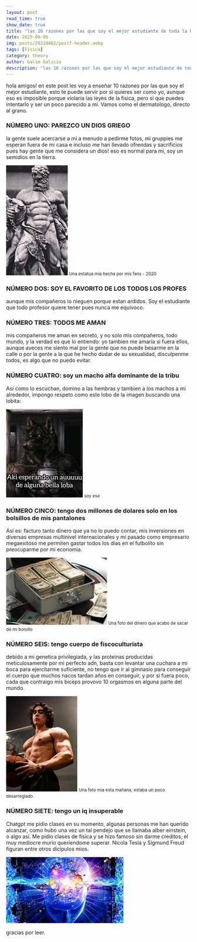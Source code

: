 ```yaml
---
layout: post
read_time: true
show_date: true
title: "las 10 razones por las que soy el mejor estudiante de toda la UNAQ"
date: 2025-06-06
img: posts/20210402/post7-header.webp
tags: [Física]
category: theory
author: Galim Galicia
description: "las 10 razones por las que soy el mejor estudiante de toda la UNAQ"
---
```

hola amigos! en este post les voy a enseñar 10 razones por las que soy el mejor estudiante, esto te puede servir por si quieres ser como yo, aunque eso es imposible porque violaria las leyes de la fisica, pero sí que puedes intentarlo y ser un poco parecido a mí. Vamos como el dermatologo, directo al grano.




<h3>NÚMERO UNO: PAREZCO UN DIOS GRIEGO</h3>

la gente suele acercarse a mi a menudo a pedirme fotos, mi gruppies me esperan fuera de mi casa e incluso me han llevado ofrendas y sacrificios pues hay gente que me considera un dios! eso es normal para mi, soy un semidios en la tierra.

![una estatua mia hecha por mis fans](./assets/img/posts/20250709/diosgriegoquecabron.jpg)
<small>Una estatua mia hecha por mis fans - 2020</small>

<h3>NÚMERO DOS: SOY EL FAVORITO DE LOS TODOS LOS PROFES</h3>
aunque mis compañeros lo nieguen porque estan ardidos. Soy el estudiante que todo profesor quiere tener pues nunca me equivoco.


<h3>NÚMERO TRES: TODOS ME AMAN</h3>
mis compañeros me aman en secreto, y no solo mis compañeros, todo mundo, y la verdad es que lo entiendo: yo tambien me amaria si fuera ellos, aunque aveces me siento mal por la gente que no puede besarme en la calle o por la gente a la que he hecho dudar de su sexualidad, disculpenme todos, es algo que no puedo evitar.


<h3>NÚMERO CUATRO: soy un macho alfa dominante  de la tribu</h3>
Así como lo escuchan, domino a las hembras y tambien a los machos a mi alrededor, impongo respeto como este lobo de la imagen buscando una lobita:


![yo](./assets/img/posts/20250709/lobo.jpg)
<small>soy ese</small>

<h3>NÚMERO CINCO: tengo dos millones de dolares solo en los bolsillos de mis pantalones</h3>
Así es: facturo tanto dinero que ya no lo puedo contar, mis inversiones en diversas empresas multinivel internacionales y mi pasado como empresario megaexitoso me permiten gastar todos los dias en el futbolito sin preocuparme por mi economia.

![mi dinero](./assets/img/posts/20250709/dinero.jpg)
<small>Una foto del dinero que acabo de sacar de mi bolsillo</small>

<h3>NÚMERO SEIS: tengo cuerpo de fiscoculturista</h3>
debido a mi genetica privilegiada, y las proteinas producidas meticulosamente por mi perfecto adn, basta con levantar una cuchara a mi boca para ejercitarme suficiente, no tengo que ir al gimnasio para conseguir el cuerpo que muchos nacos tardan años en conseguir, y por si fuera poco, cada que contraigo mis biceps provovo 10 orgasmos en alguna parte del mundo.


![yo esta mañana](./assets/img/posts/20250709\yo.jpg)
<small>Una foto mia esta mañana, estaba un poco desarreglado.</small>



<h3>NÚMERO SIETE: tengo un iq insuperable</h3>
Chatgpt me pidio clases en su momento, algunas personas me han querido alcanzar, como hubo una vez un tal pendejo que se llamaba alber einstein, o algo así. Me pidio clases de física y se hizo famoso sin darme creditos, el muy mediocre murio queriendome superar. Nicola Tesla y Sigmund Freud figuran entre otros dicipulos mios.

![yotmbn](./assets/img/posts/20250709\yowee.jpg)
<small></small>

gracias por leer.




